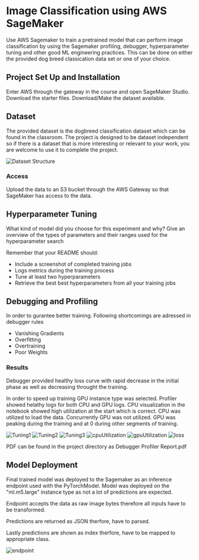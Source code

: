 # Image Classification using AWS SageMaker

Use AWS Sagemaker to train a pretrained model that can perform image classification by using the Sagemaker profiling, debugger, hyperparameter tuning and other good ML engineering practices. This can be done on either the provided dog breed classication data set or one of your choice.

## Project Set Up and Installation
Enter AWS through the gateway in the course and open SageMaker Studio. 
Download the starter files.
Download/Make the dataset available. 

## Dataset
The provided dataset is the dogbreed classification dataset which can be found in the classroom.
The project is designed to be dataset independent so if there is a dataset that is more interesting or relevant to your work, you are welcome to use it to complete the project.

![Dataset Structure](./viz.png)
### Access
Upload the data to an S3 bucket through the AWS Gateway so that SageMaker has access to the data. 

## Hyperparameter Tuning
What kind of model did you choose for this experiment and why? Give an overview of the types of parameters and their ranges used for the hyperparameter search

Remember that your README should:
- Include a screenshot of completed training jobs
- Logs metrics during the training process
- Tune at least two hyperparameters
- Retrieve the best best hyperparameters from all your training jobs

## Debugging and Profiling
In order to gurantee better training. Following shortcomings are adressed in debugger rules
- Vanishing Gradients
- Overfitting
- Overtraining
- Poor Weights


### Results
Debugger provided healthy loss curve with rapid decrease in the initial phase as well as decreasing throught the training.

In order to speed up training GPU instance type was selected. Profiler showed helathy logs for both CPU and GPU logs.
CPU visualization in the notebook showed high utilization at the start which is correct. CPU was utilized to load the data. Concurrently GPU was not utilized.
GPU was peaking during the training and at 0 during other segments of training.

![Tuning1](screenshots/tuning1.JPG)
![Tuning2](screenshots/tunin2.JPG)
![Tuning3](screenshots/tuning3.JPG)
![cpuUtilization](screenshots/cpu.png)
![gpuUtilization](screenshots/gpu.png)
![loss](screenshots/loss.png)

PDF can be found in the project directory as Debugger Profiler Report.pdf


## Model Deployment
Final trained model was deployed to the Sagemaker as an inference endpoint used with the PyTorchModel. Model was deployed on the "ml.m5.large" instance type as not a lot of predictions are expected.

Endpoint accepts the data as raw image bytes therefore all inputs have to be transformed.

Predictions are returned as JSON therfore, have to parsed.

Lastly predictions are shown as index therfore, have to be mapped to appropriate class.

![endpoint](screenshots/endpoint.jpg)
